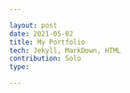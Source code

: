 ```yaml
---

layout: post
date: 2021-05-02
title: My Portfolio
tech: Jekyll, MarkDown, HTML
contribution: Solo
type: 

---
```



